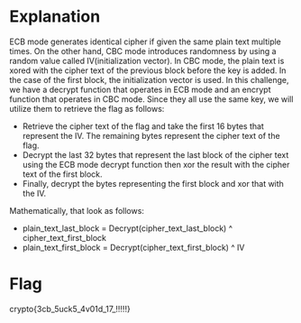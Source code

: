 # Explanation
ECB mode generates identical cipher if given the same plain text multiple times. On the other hand, 
CBC mode introduces randomness by using a random value called IV(initialization vector). In CBC mode, 
the plain text is xored with the cipher text of the previous block before the key is added. 
In the case of the first block, the initialization vector is used. 
In this challenge, we have a decrypt function that operates in ECB mode and an encrypt function 
that operates in CBC mode. Since they all use the same key, we will utilize them to retrieve the flag as follows:
- Retrieve the cipher text of the flag and take the first 16 bytes that represent the IV. The remaining bytes represent the cipher text of the flag.
- Decrypt the last 32 bytes that represent the last block of the cipher text using the ECB mode decrypt function then xor the result with the cipher text of the first block.
- Finally, decrypt the bytes representing the first block and xor that with the IV.

Mathematically, that look as follows:
- plain_text_last_block = Decrypt(cipher_text_last_block) ^ cipher_text_first_block
- plain_text_first_block = Decrypt(cipher_text_first_block) ^ IV

# Flag
crypto{3cb_5uck5_4v01d_17_!!!!!}
